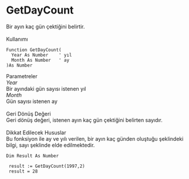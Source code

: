 # GetDayCount

Bir ayın kaç gün çektiğini belirtir.\
\
Kullanımı

```
Function GetDayCount(
  Year As Number    ' yıl
  Month As Number   ' ay
)As Number
```

Parametreler\
_Year_\
Bir ayındaki gün sayısı istenen yıl\
_Month_\
Gün sayısı istenen ay\
\
Geri Dönüş Değeri\
Geri dönüş değeri, istenen ayın kaç gün çektiğini belirten sayıdır.\
\
Dikkat Edilecek Hususlar\
Bu fonksiyon ile ay ve yılı verilen, bir ayın kaç günden oluştuğu şeklindeki bilgi, sayı şeklinde elde edilmektedir.

```
Dim Result As Number
 
 result := GetDayCount(1997,2)
 result = 28
```
